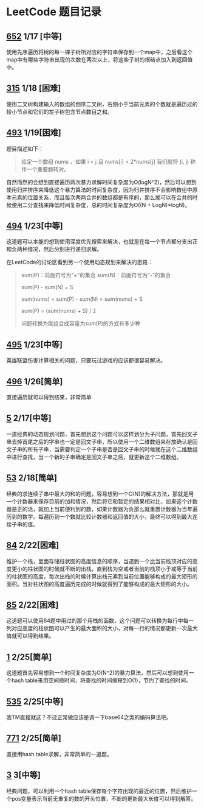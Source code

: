 # LeetCode 题目记录

## [652](https://leetcode-cn.com/problems/find-duplicate-subtrees/) 1/17 [中等]

使用先序遍历将树的每一棵子树所对应的字符串保存到一个map中，之后看这个map中有哪些字符串出现的次数在两次以上，将这些子树的根结点加入到返回值中。

## [315](https://leetcode-cn.com/problems/count-of-smaller-numbers-after-self/) 1/18 [困难]

使用二叉树构建输入的数组的倒序二叉树，右侧小于当前元素的个数就是遍历过的较小节点和它们的左子树包含节点数目之和。

## [493](https://leetcode-cn.com/problems/reverse-pairs/) 1/19[困难]

题目描述如下：

> 给定一个数组 nums ，如果 i < j 且 nums[i] > 2*nums[j] 我们就将 (i, j) 称作一个重要翻转对。

自然而然的会想到直接遍历两次暴力求解时间复杂度为O(logN^2)，然后可以想到使用归并排序来降低这个暴力算法的时间复杂度，因为归并排序不会影响数组中原本元素的位置关系，而且每次两两合并的数组都是有序的，那么就可以在合并的时候使用二分查找来降低时间复杂度，总的时间复杂度为O((N + LogN)*logN)。

## [494](https://leetcode-cn.com/problems/target-sum/) 1/23[中等]

这道题可以本能的想到使用深度优先搜索来解决，也就是在每一个节点都分支出正和负两种情况，然后分别进行递归求解。

在LeetCode的讨论区看到另一个使用动态规划来解决的思路：

> sum(P)：前面符号为"+"的集合 sum(N)：前面符号为"-"的集合
>
> sum(P) - sum(N) = S
>
> sum(nums) + sum(P) - sum(N) = sum(nums) + S
>
> sum(P) = (sum(nums) + S) / 2
>
> 问题转换为能组合成容量为sum(P)的方式有多少种

## [495](https://leetcode-cn.com/problems/teemo-attacking/) 1/23[中等]

英雄联盟伤害计算相关的问题，只要玩过游戏的应该都很容易解决。

## [496](https://leetcode-cn.com/problems/next-greater-element-i/) 1/26[简单]

直接遍历就可以得到结果，非常简单

## [5](https://leetcode-cn.com/problems/longest-palindromic-substring/) 2/17[中等]

一道经典的动态规划问题，首先想到这个问题可以这样划分为子问题，首先回文子串去掉首尾之后的字串也一定是回文子串，所以使用一个二维数组来存放确认是回文子串的所有子串，当需要判定一个子串是否是回文子串的时候就在这个二维数组中进行查找，当一个新的子串确定是回文子串之后，就更新这个二维数组。

## [53](https://leetcode-cn.com/problems/maximum-subarray/) 2/18[简单]

经典的求连续子串中最大的和的问题，容易想到一个O(N)的解决方法，那就是用一个计数器来保存目前的加和情况，然后将它和暂定的结果相对比，如果这个计数器是正的话，就加上当前便利到的数，如果计数器为负那么就重置计数器为当年遍历到的数字。每遍历到一个数就比较计数器和返回值的大小，最终可以得到最大连续子串的值。

## [84](https://leetcode-cn.com/problems/largest-rectangle-in-histogram/) 2/22[困难]

维护一个栈，里面存储柱状图的高度信息的顺序，当遇到一个比当前栈顶对应的高度更小的柱状图的时候就不断的出栈，直到栈为空或者当前的栈顶小于或等于当前的柱状图的高度，每次出栈的时候计算出栈元素到当前位置能够构成的最大矩形的面积。当对柱状图的高度遍历完成的时候就得到了能够构成的最大矩形的大小。

## [85](https://leetcode-cn.com/problems/maximal-rectangle/) 2/22[困难]

这道题可以使用84题中用过的那个用栈的函数，这个问题可以转换为每行中每一列对应高度的柱状图可以产生的最大面积的大小，对每一行的情况都更新一次最大值就可以得到结果。

## [1](https://leetcode-cn.com/problems/two-sum/) 2/25[简单]

这道题首先容易想到一个时间复杂度为O(N^2)的暴力算法，然后可以想到使用一个hash table来用空间换时间，将查找的时间缩短到O(1)，节约了查找的时间。

## [535](https://leetcode-cn.com/problems/encode-and-decode-tinyurl/) 2/25[中等]

我TM直接就这？不过正常做应该是调一下base64之类的编码算法吧。

## [771](https://leetcode-cn.com/problems/jewels-and-stones/) 2/25[简单]

直接用hash table求解，非常简单的一道题。

## [3](https://leetcode-cn.com/problems/longest-substring-without-repeating-characters/) 3[中等]

经典问题，可以利用一个hash table保存每个字符出现的最近的位置，然后维护一个pos变量表示当前无重复的数的开头位置，不断的更新最大长度可以得到解答。
